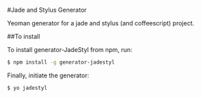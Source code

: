 #Jade and Stylus  Generator

Yeoman generator for a jade and stylus (and coffeescript) project.

##To install

To install generator-JadeStyl from npm, run:

```bash
$ npm install -g generator-jadestyl
```

Finally, initiate the generator:

```bash
$ yo jadestyl
```
